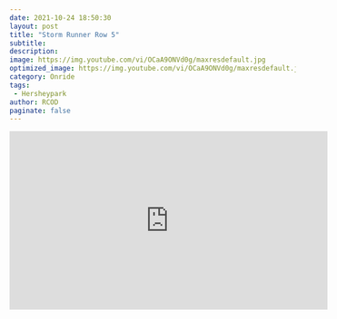 ```yaml
---
date: 2021-10-24 18:50:30
layout: post
title: "Storm Runner Row 5"
subtitle:
description:
image: https://img.youtube.com/vi/OCaA9ONVd0g/maxresdefault.jpg
optimized_image: https://img.youtube.com/vi/OCaA9ONVd0g/maxresdefault.jpg
category: Onride
tags:
 - Hersheypark
author: RCOD
paginate: false
---
```


<iframe width="560" height="315" src="https://www.youtube.com/embed/OCaA9ONVd0g" title="YouTube video player" frameborder="0" allow="accelerometer; autoplay; clipboard-write; encrypted-media; gyroscope; picture-in-picture" allowfullscreen></iframe>